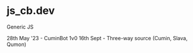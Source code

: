 # js_cb.dev
Generic JS

28th May '23 - CuminBot 1v0
16th Sept    - Three-way source (Cumin, Slava, Qumon)
